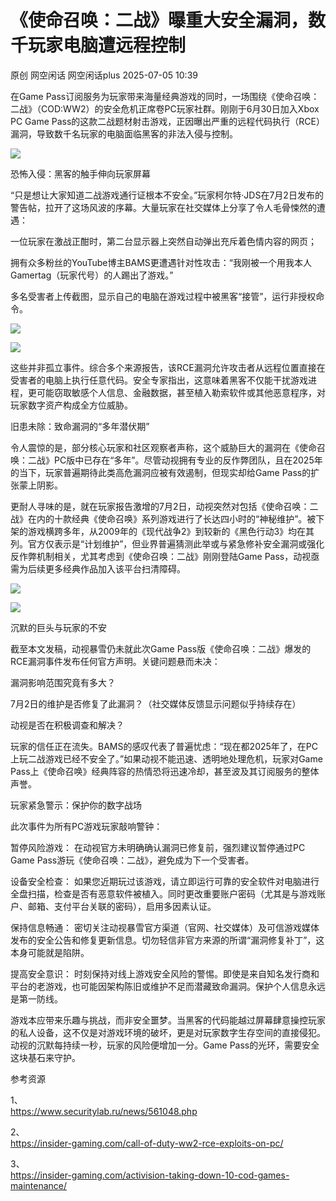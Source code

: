 #  《使命召唤：二战》曝重大安全漏洞，数千玩家电脑遭远程控制  
原创 网空闲话  网空闲话plus   2025-07-05 10:39  
  
在Game Pass订阅服务为玩家带来海量经典游戏的同时，一场围绕《使命召唤：二战》（COD:WW2）的安全危机正席卷PC玩家社群。刚刚于6月30日加入Xbox PC Game Pass的这款二战题材射击游戏，正因曝出严重的远程代码执行（RCE）漏洞，导致数千名玩家的电脑面临黑客的非法入侵与控制。  
  
![](https://mmbiz.qpic.cn/mmbiz_jpg/0KRmt3K30icUyUhDo2eKEbSaylB37cOZEl1QgVPL0USUgtALyyicczWySscN9AXPfUewZ4Vl7W7Klr0xkiaYS6huQ/640?wx_fmt=jpeg&from=appmsg "")  
  
恐怖入侵：黑客的触手伸向玩家屏幕  
  
“只是想让大家知道二战游戏通行证根本不安全。”玩家柯尔特·JDS在7月2日发布的警告帖，拉开了这场风波的序幕。大量玩家在社交媒体上分享了令人毛骨悚然的遭遇：  
  
一位玩家在激战正酣时，第二台显示器上突然自动弹出充斥着色情内容的网页；  
  
拥有众多粉丝的YouTube博主BAMS更遭遇针对性攻击：“我刚被一个用我本人Gamertag（玩家代号）的人踢出了游戏。”  
  
多名受害者上传截图，显示自己的电脑在游戏过程中被黑客“接管”，运行非授权命令。  
  
![](https://mmbiz.qpic.cn/mmbiz_png/0KRmt3K30icUyUhDo2eKEbSaylB37cOZEtMgiciaLzzkM5D4QeKrd1JpYwOGicbx2ZukpTYMbX3bzBamYsNfPNC3vw/640?wx_fmt=png&from=appmsg "")  
  
![](https://mmbiz.qpic.cn/mmbiz_png/0KRmt3K30icUyUhDo2eKEbSaylB37cOZEayn9qeicnU196GqiahicU87PYziaozicLCT3LCvtbeRHXdQYgYkCalSx3Vg/640?wx_fmt=png&from=appmsg "")  
  
这些并非孤立事件。综合多个来源报告，该RCE漏洞允许攻击者从远程位置直接在受害者的电脑上执行任意代码。安全专家指出，这意味着黑客不仅能干扰游戏进程，更可能窃取敏感个人信息、金融数据，甚至植入勒索软件或其他恶意程序，对玩家数字资产构成全方位威胁。  
  
旧患未除：致命漏洞的“多年潜伏期”  
  
令人震惊的是，部分核心玩家和社区观察者声称，这个威胁巨大的漏洞在《使命召唤：二战》PC版中已存在“多年”。尽管动视拥有专业的反作弊团队，且在2025年的当下，玩家普遍期待此类高危漏洞应被有效遏制，但现实却给Game Pass的扩张蒙上阴影。  
  
更耐人寻味的是，就在玩家报告激增的7月2日，动视突然对包括《使命召唤：二战》在内的十款经典《使命召唤》系列游戏进行了长达四小时的“神秘维护”。被下架的游戏横跨多年，从2009年的《现代战争2》到较新的《黑色行动3》均在其列。官方仅表示是“计划维护”，但业界普遍猜测此举或与紧急修补安全漏洞或强化反作弊机制相关，尤其考虑到《使命召唤：二战》刚刚登陆Game Pass，动视亟需为后续更多经典作品加入该平台扫清障碍。  
  
![](https://mmbiz.qpic.cn/mmbiz_png/0KRmt3K30icUyUhDo2eKEbSaylB37cOZEf3k6Z55V7OUGLFmnyv0FWVs4U9ibSrs5edxozuo9w5GDAVoS6ibpKT7w/640?wx_fmt=png&from=appmsg "")  
  
![](https://mmbiz.qpic.cn/mmbiz_png/0KRmt3K30icUyUhDo2eKEbSaylB37cOZEL8LC9xCE2WyvmaibgGv4iaBRFrxF5ExJ2FCUMZRR2PqAMx8EEwicOKnbQ/640?wx_fmt=png&from=appmsg "")  
  
沉默的巨头与玩家的不安  
  
截至本文发稿，动视暴雪仍未就此次Game Pass版《使命召唤：二战》爆发的RCE漏洞事件发布任何官方声明。关键问题悬而未决：  
  
漏洞影响范围究竟有多大？  
  
7月2日的维护是否修复了此漏洞？（社交媒体反馈显示问题似乎持续存在）  
  
动视是否在积极调查和解决？  
  
玩家的信任正在流失。BAMS的感叹代表了普遍忧虑：“现在都2025年了，在PC上玩二战游戏已经不安全了。”如果动视不能迅速、透明地处理危机，玩家对Game Pass上《使命召唤》经典阵容的热情恐将迅速冷却，甚至波及其订阅服务的整体声誉。  
  
玩家紧急警示：保护你的数字战场  
  
此次事件为所有PC游戏玩家敲响警钟：  
  
暂停风险游戏： 在动视官方未明确确认漏洞已修复前，强烈建议暂停通过PC Game Pass游玩《使命召唤：二战》，避免成为下一个受害者。  
  
设备安全检查： 如果您近期玩过该游戏，请立即运行可靠的安全软件对电脑进行全盘扫描，检查是否有恶意软件被植入。同时更改重要账户密码（尤其是与游戏账户、邮箱、支付平台关联的密码），启用多因素认证。  
  
保持信息畅通： 密切关注动视暴雪官方渠道（官网、社交媒体）及可信游戏媒体发布的安全公告和修复更新信息。切勿轻信非官方来源的所谓“漏洞修复补丁”，这本身可能就是陷阱。  
  
提高安全意识： 时刻保持对线上游戏安全风险的警惕。即使是来自知名发行商和平台的老游戏，也可能因架构陈旧或维护不足而潜藏致命漏洞。保护个人信息永远是第一防线。  
  
游戏本应带来乐趣与挑战，而非安全噩梦。当黑客的代码能越过屏幕肆意操控玩家的私人设备，这不仅是对游戏环境的破坏，更是对玩家数字生存空间的直接侵犯。动视的沉默每持续一秒，玩家的风险便增加一分。Game Pass的光环，需要安全这块基石来守护。  
  
  
参考资源  
  
1、  
https://www.securitylab.ru/news/561048.php  
  
2、  
https://insider-gaming.com/call-of-duty-ww2-rce-exploits-on-pc/  
  
3、  
https://insider-gaming.com/activision-taking-down-10-cod-games-maintenance/  
  
